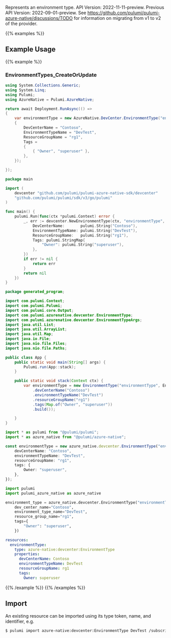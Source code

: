 Represents an environment type.
API Version: 2022-11-11-preview.
Previous API Version: 2022-09-01-preview. See https://github.com/pulumi/pulumi-azure-native/discussions/TODO for information on migrating from v1 to v2 of the provider.

{{% examples %}}
## Example Usage
{{% example %}}
### EnvironmentTypes_CreateOrUpdate
```csharp
using System.Collections.Generic;
using System.Linq;
using Pulumi;
using AzureNative = Pulumi.AzureNative;

return await Deployment.RunAsync(() => 
{
    var environmentType = new AzureNative.DevCenter.EnvironmentType("environmentType", new()
    {
        DevCenterName = "Contoso",
        EnvironmentTypeName = "DevTest",
        ResourceGroupName = "rg1",
        Tags = 
        {
            { "Owner", "superuser" },
        },
    });

});


```

```go
package main

import (
	devcenter "github.com/pulumi/pulumi-azure-native-sdk/devcenter"
	"github.com/pulumi/pulumi/sdk/v3/go/pulumi"
)

func main() {
	pulumi.Run(func(ctx *pulumi.Context) error {
		_, err := devcenter.NewEnvironmentType(ctx, "environmentType", &devcenter.EnvironmentTypeArgs{
			DevCenterName:       pulumi.String("Contoso"),
			EnvironmentTypeName: pulumi.String("DevTest"),
			ResourceGroupName:   pulumi.String("rg1"),
			Tags: pulumi.StringMap{
				"Owner": pulumi.String("superuser"),
			},
		})
		if err != nil {
			return err
		}
		return nil
	})
}

```

```java
package generated_program;

import com.pulumi.Context;
import com.pulumi.Pulumi;
import com.pulumi.core.Output;
import com.pulumi.azurenative.devcenter.EnvironmentType;
import com.pulumi.azurenative.devcenter.EnvironmentTypeArgs;
import java.util.List;
import java.util.ArrayList;
import java.util.Map;
import java.io.File;
import java.nio.file.Files;
import java.nio.file.Paths;

public class App {
    public static void main(String[] args) {
        Pulumi.run(App::stack);
    }

    public static void stack(Context ctx) {
        var environmentType = new EnvironmentType("environmentType", EnvironmentTypeArgs.builder()        
            .devCenterName("Contoso")
            .environmentTypeName("DevTest")
            .resourceGroupName("rg1")
            .tags(Map.of("Owner", "superuser"))
            .build());

    }
}

```

```typescript
import * as pulumi from "@pulumi/pulumi";
import * as azure_native from "@pulumi/azure-native";

const environmentType = new azure_native.devcenter.EnvironmentType("environmentType", {
    devCenterName: "Contoso",
    environmentTypeName: "DevTest",
    resourceGroupName: "rg1",
    tags: {
        Owner: "superuser",
    },
});

```

```python
import pulumi
import pulumi_azure_native as azure_native

environment_type = azure_native.devcenter.EnvironmentType("environmentType",
    dev_center_name="Contoso",
    environment_type_name="DevTest",
    resource_group_name="rg1",
    tags={
        "Owner": "superuser",
    })

```

```yaml
resources:
  environmentType:
    type: azure-native:devcenter:EnvironmentType
    properties:
      devCenterName: Contoso
      environmentTypeName: DevTest
      resourceGroupName: rg1
      tags:
        Owner: superuser

```

{{% /example %}}
{{% /examples %}}

## Import

An existing resource can be imported using its type token, name, and identifier, e.g.

```sh
$ pulumi import azure-native:devcenter:EnvironmentType DevTest /subscriptions/0ac520ee-14c0-480f-b6c9-0a90c58ffff/resourceGroups/rg1/providers/Microsoft.DevCenter/devcenters/Contoso/environmentTypes/DevTest 
```
